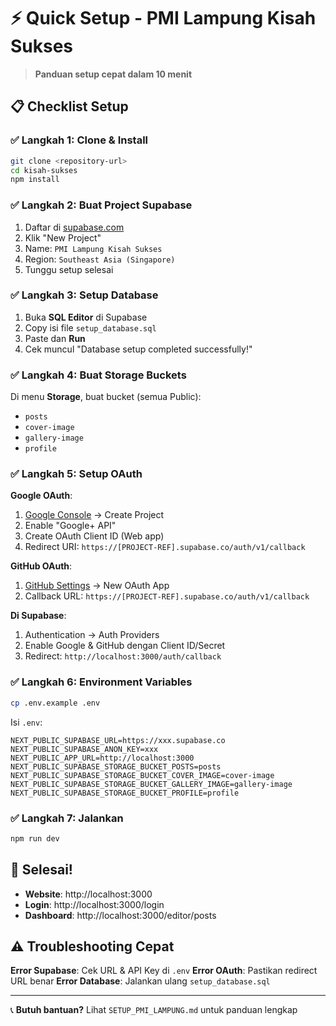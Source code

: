 # ⚡ Quick Setup - PMI Lampung Kisah Sukses

> **Panduan setup cepat dalam 10 menit**

## 📋 Checklist Setup

### ✅ Langkah 1: Clone & Install
```bash
git clone <repository-url>
cd kisah-sukses
npm install
```

### ✅ Langkah 2: Buat Project Supabase
1. Daftar di [supabase.com](https://supabase.com/dashboard)
2. Klik "New Project"
3. Name: `PMI Lampung Kisah Sukses`
4. Region: `Southeast Asia (Singapore)`
5. Tunggu setup selesai

### ✅ Langkah 3: Setup Database
1. Buka **SQL Editor** di Supabase
2. Copy isi file `setup_database.sql`
3. Paste dan **Run**
4. Cek muncul "Database setup completed successfully!"

### ✅ Langkah 4: Buat Storage Buckets
Di menu **Storage**, buat bucket (semua Public):
- `posts`
- `cover-image` 
- `gallery-image`
- `profile`

### ✅ Langkah 5: Setup OAuth

**Google OAuth**:
1. [Google Console](https://console.cloud.google.com/) → Create Project
2. Enable "Google+ API"
3. Create OAuth Client ID (Web app)
4. Redirect URI: `https://[PROJECT-REF].supabase.co/auth/v1/callback`

**GitHub OAuth**:
1. [GitHub Settings](https://github.com/settings/developers) → New OAuth App
2. Callback URL: `https://[PROJECT-REF].supabase.co/auth/v1/callback`

**Di Supabase**:
1. Authentication → Auth Providers
2. Enable Google & GitHub dengan Client ID/Secret
3. Redirect: `http://localhost:3000/auth/callback`

### ✅ Langkah 6: Environment Variables
```bash
cp .env.example .env
```

Isi `.env`:
```env
NEXT_PUBLIC_SUPABASE_URL=https://xxx.supabase.co
NEXT_PUBLIC_SUPABASE_ANON_KEY=xxx
NEXT_PUBLIC_APP_URL=http://localhost:3000
NEXT_PUBLIC_SUPABASE_STORAGE_BUCKET_POSTS=posts
NEXT_PUBLIC_SUPABASE_STORAGE_BUCKET_COVER_IMAGE=cover-image
NEXT_PUBLIC_SUPABASE_STORAGE_BUCKET_GALLERY_IMAGE=gallery-image
NEXT_PUBLIC_SUPABASE_STORAGE_BUCKET_PROFILE=profile
```

### ✅ Langkah 7: Jalankan
```bash
npm run dev
```

## 🎉 Selesai!

- **Website**: http://localhost:3000
- **Login**: http://localhost:3000/login
- **Dashboard**: http://localhost:3000/editor/posts

## ⚠️ Troubleshooting Cepat

**Error Supabase**: Cek URL & API Key di `.env`
**Error OAuth**: Pastikan redirect URL benar
**Error Database**: Jalankan ulang `setup_database.sql`

---

📞 **Butuh bantuan?** Lihat `SETUP_PMI_LAMPUNG.md` untuk panduan lengkap

